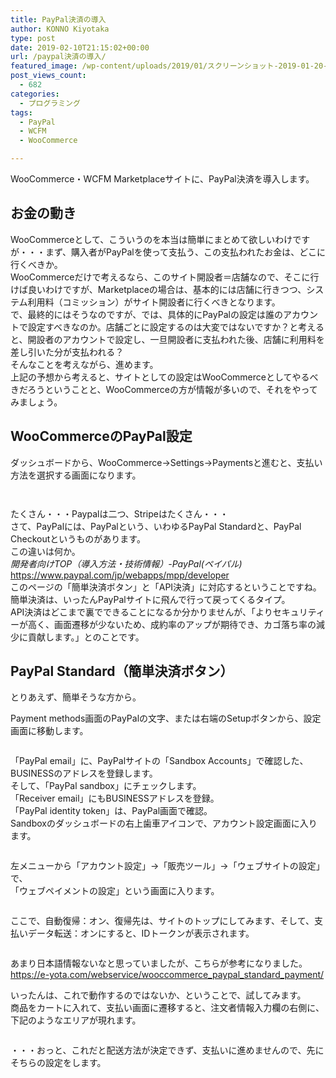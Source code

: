 ```yaml
---
title: PayPal決済の導入
author: KONNO Kiyotaka
type: post
date: 2019-02-10T21:15:02+00:00
url: /paypal決済の導入/
featured_image: /wp-content/uploads/2019/01/スクリーンショット-2019-01-20-22.17.58.jpg
post_views_count:
  - 682
categories:
  - プログラミング
tags:
  - PayPal
  - WCFM
  - WooCommerce

---
```

WooCommerce・WCFM Marketplaceサイトに、PayPal決済を導入します。

## お金の動き

WooCommerceとして、こういうのを本当は簡単にまとめて欲しいわけですが・・・まず、購入者がPayPalを使って支払う、この支払われたお金は、どこに行くべきか。  
WooCommerceだけで考えるなら、このサイト開設者＝店舗なので、そこに行けば良いわけですが、Marketplaceの場合は、基本的には店舗に行きつつ、システム利用料（コミッション）がサイト開設者に行くべきとなります。  
で、最終的にはそうなのですが、では、具体的にPayPalの設定は誰のアカウントで設定すべきなのか。店舗ごとに設定するのは大変ではないですか？と考えると、開設者のアカウントで設定し、一旦開設者に支払われた後、店舗に利用料を差し引いた分が支払われる？  
そんなことを考えながら、進めます。  
上記の予想から考えると、サイトとしての設定はWooCommerceとしてやるべきだろうということと、WooCommerceの方が情報が多いので、それをやってみましょう。

## WooCommerceのPayPal設定

ダッシュボードから、WooCommerce→Settings→Paymentsと進むと、支払い方法を選択する画面になります。<figure class="wp-block-image">

<img src="https://i0.wp.com/www.programmers-office.ml/wp-content/uploads/2019/02/スクリーンショット-2019-02-09-23.18.07.jpg?ssl=1" alt="" class="wp-image-2813" srcset="https://i0.wp.com/www.programmers-office.ml/wp-content/uploads/2019/02/スクリーンショット-2019-02-09-23.18.07.jpg?w=800&ssl=1 800w, https://i0.wp.com/www.programmers-office.ml/wp-content/uploads/2019/02/スクリーンショット-2019-02-09-23.18.07.jpg?resize=300%2C196&ssl=1 300w, https://i0.wp.com/www.programmers-office.ml/wp-content/uploads/2019/02/スクリーンショット-2019-02-09-23.18.07.jpg?resize=768%2C502&ssl=1 768w" sizes="(max-width: 800px) 100vw, 800px" data-recalc-dims="1" /> </figure> <figure class="wp-block-image"><img src="https://i1.wp.com/www.programmers-office.ml/wp-content/uploads/2019/02/スクリーンショット-2019-02-09-23.18.49.jpg?ssl=1" alt="" class="wp-image-2814" srcset="https://i1.wp.com/www.programmers-office.ml/wp-content/uploads/2019/02/スクリーンショット-2019-02-09-23.18.49.jpg?w=640&ssl=1 640w, https://i1.wp.com/www.programmers-office.ml/wp-content/uploads/2019/02/スクリーンショット-2019-02-09-23.18.49.jpg?resize=300%2C294&ssl=1 300w, https://i1.wp.com/www.programmers-office.ml/wp-content/uploads/2019/02/スクリーンショット-2019-02-09-23.18.49.jpg?resize=64%2C64&ssl=1 64w" sizes="(max-width: 640px) 100vw, 640px" data-recalc-dims="1" /></figure> 

たくさん・・・Paypalは二つ、Stripeはたくさん・・・  
さて、PayPalには、PayPalという、いわゆるPayPal Standardと、PayPal Checkoutというものがあります。  
この違いは何か。  
_開発者向けTOP（導入方法・技術情報）-PayPal(ペイパル)_  
<a rel="noreferrer noopener" target="_blank" href="https://www.paypal.com/jp/webapps/mpp/developer">https://www.paypal.com/jp/webapps/mpp/developer</a>  
このページの「簡単決済ボタン」と「API決済」に対応するということですね。  
簡単決済は、いったんPayPalサイトに飛んで行って戻ってくるタイプ。  
API決済はどこまで裏でできることになるか分かりませんが、「よりセキュリティーが高く、画面遷移が少ないため、成約率のアップが期待でき、カゴ落ち率の減少に貢献します。」とのことです。

## PayPal Standard（簡単決済ボタン）

とりあえず、簡単そうな方から。

Payment methods画面のPayPalの文字、または右端のSetupボタンから、設定画面に移動します。<figure class="wp-block-image">

<img src="https://i2.wp.com/www.programmers-office.ml/wp-content/uploads/2019/02/スクリーンショット-2019-02-10-7.59.43.jpg?ssl=1" alt="" class="wp-image-2815" srcset="https://i2.wp.com/www.programmers-office.ml/wp-content/uploads/2019/02/スクリーンショット-2019-02-10-7.59.43.jpg?w=800&ssl=1 800w, https://i2.wp.com/www.programmers-office.ml/wp-content/uploads/2019/02/スクリーンショット-2019-02-10-7.59.43.jpg?resize=300%2C209&ssl=1 300w, https://i2.wp.com/www.programmers-office.ml/wp-content/uploads/2019/02/スクリーンショット-2019-02-10-7.59.43.jpg?resize=768%2C534&ssl=1 768w" sizes="(max-width: 800px) 100vw, 800px" data-recalc-dims="1" /> </figure> 

「PayPal email」に、PayPalサイトの「Sandbox Accounts」で確認した、BUSINESSのアドレスを登録します。  
そして、「PayPal sandbox」にチェックします。  
「Receiver email」にもBUSINESSアドレスを登録。  
「PayPal identity token」は、PayPal画面で確認。  
Sandboxのダッシュボードの右上歯車アイコンで、アカウント設定画面に入ります。<figure class="wp-block-image">

<img src="https://i0.wp.com/www.programmers-office.ml/wp-content/uploads/2019/02/スクリーンショット-2019-02-10-8.09.30.jpg?ssl=1" alt="" class="wp-image-2816" srcset="https://i0.wp.com/www.programmers-office.ml/wp-content/uploads/2019/02/スクリーンショット-2019-02-10-8.09.30.jpg?w=800&ssl=1 800w, https://i0.wp.com/www.programmers-office.ml/wp-content/uploads/2019/02/スクリーンショット-2019-02-10-8.09.30.jpg?resize=300%2C52&ssl=1 300w, https://i0.wp.com/www.programmers-office.ml/wp-content/uploads/2019/02/スクリーンショット-2019-02-10-8.09.30.jpg?resize=768%2C132&ssl=1 768w" sizes="(max-width: 800px) 100vw, 800px" data-recalc-dims="1" /> </figure> 

左メニューから「アカウント設定」→「販売ツール」→「ウェブサイトの設定」で、  
「ウェブペイメントの設定」という画面に入ります。<figure class="wp-block-image">

<img src="https://i1.wp.com/www.programmers-office.ml/wp-content/uploads/2019/02/スクリーンショット-2019-02-10-8.15.37.jpg?ssl=1" alt="" class="wp-image-2817" srcset="https://i1.wp.com/www.programmers-office.ml/wp-content/uploads/2019/02/スクリーンショット-2019-02-10-8.15.37.jpg?w=800&ssl=1 800w, https://i1.wp.com/www.programmers-office.ml/wp-content/uploads/2019/02/スクリーンショット-2019-02-10-8.15.37.jpg?resize=300%2C137&ssl=1 300w, https://i1.wp.com/www.programmers-office.ml/wp-content/uploads/2019/02/スクリーンショット-2019-02-10-8.15.37.jpg?resize=768%2C350&ssl=1 768w" sizes="(max-width: 800px) 100vw, 800px" data-recalc-dims="1" /> </figure> 

ここで、自動復帰：オン、復帰先は、サイトのトップにしてみます、そして、支払いデータ転送：オンにすると、IDトークンが表示されます。<figure class="wp-block-image">

<img src="https://i2.wp.com/www.programmers-office.ml/wp-content/uploads/2019/02/スクリーンショット-2019-02-10-8.21.06.jpg?ssl=1" alt="" class="wp-image-2818" srcset="https://i2.wp.com/www.programmers-office.ml/wp-content/uploads/2019/02/スクリーンショット-2019-02-10-8.21.06.jpg?w=640&ssl=1 640w, https://i2.wp.com/www.programmers-office.ml/wp-content/uploads/2019/02/スクリーンショット-2019-02-10-8.21.06.jpg?resize=300%2C248&ssl=1 300w" sizes="(max-width: 640px) 100vw, 640px" data-recalc-dims="1" /> </figure> 

あまり日本語情報ないなと思っていましたが、こちらが参考になりました。  
<a rel="noreferrer noopener" target="_blank" href="https://e-yota.com/webservice/wooccommerce_paypal_standard_payment/">https://e-yota.com/webservice/wooccommerce_paypal_standard_payment/</a>

いったんは、これで動作するのではないか、ということで、試してみます。  
商品をカートに入れて、支払い画面に遷移すると、注文者情報入力欄の右側に、下記のようなエリアが現れます。<figure class="wp-block-image">

<img src="https://i0.wp.com/www.programmers-office.ml/wp-content/uploads/2019/02/スクリーンショット-2019-02-10-8.25.34.jpg?ssl=1" alt="" class="wp-image-2819" srcset="https://i0.wp.com/www.programmers-office.ml/wp-content/uploads/2019/02/スクリーンショット-2019-02-10-8.25.34.jpg?w=480&ssl=1 480w, https://i0.wp.com/www.programmers-office.ml/wp-content/uploads/2019/02/スクリーンショット-2019-02-10-8.25.34.jpg?resize=150%2C150&ssl=1 150w, https://i0.wp.com/www.programmers-office.ml/wp-content/uploads/2019/02/スクリーンショット-2019-02-10-8.25.34.jpg?resize=300%2C300&ssl=1 300w, https://i0.wp.com/www.programmers-office.ml/wp-content/uploads/2019/02/スクリーンショット-2019-02-10-8.25.34.jpg?resize=64%2C64&ssl=1 64w" sizes="(max-width: 480px) 100vw, 480px" data-recalc-dims="1" /> </figure> 

・・・おっと、これだと配送方法が決定できず、支払いに進めませんので、先にそちらの設定をします。